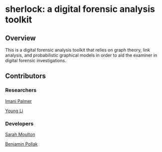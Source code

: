 # sherlock: a digital forensic analysis toolkit

## Overview

This is a digital forensic analysis toolkit that relies on graph theory, link analysis, and probabilistic graphical models in order to aid the examiner in digital forensic investigations.



##  Contributors

### Researchers

[Imani Palmer](https://imanipalmer.com)

[Young Li](https://usipeus.github.io/)

### Developers

[Sarah Moulton](https://github.com/suspiciousCloud)

[Benjamin Pollak](https://github.com/BenjaminPollak)
